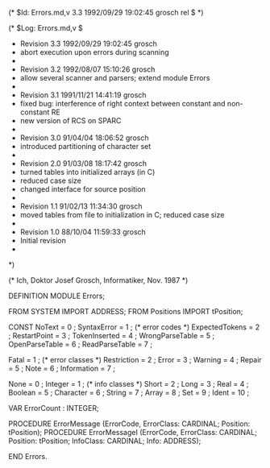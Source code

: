 (* $Id: Errors.md,v 3.3 1992/09/29 19:02:45 grosch rel $ *)

(* $Log: Errors.md,v $
 * Revision 3.3  1992/09/29  19:02:45  grosch
 * abort execution upon errors during scanning
 *
 * Revision 3.2  1992/08/07  15:10:26  grosch
 * allow several scanner and parsers; extend module Errors
 *
 * Revision 3.1  1991/11/21  14:41:19  grosch
 * fixed bug: interference of right context between constant and non-constant RE
 * new version of RCS on SPARC
 *
 * Revision 3.0  91/04/04  18:06:52  grosch
 * introduced partitioning of character set
 * 
 * Revision 2.0  91/03/08  18:17:42  grosch
 * turned tables into initialized arrays (in C)
 * reduced case size
 * changed interface for source position
 * 
 * Revision 1.1  91/02/13  11:34:30  grosch
 * moved tables from file to initialization in C; reduced case size
 * 
 * Revision 1.0  88/10/04  11:59:33  grosch
 * Initial revision
 * 
 *)

(* Ich, Doktor Josef Grosch, Informatiker, Nov. 1987 *)

DEFINITION MODULE Errors;

FROM SYSTEM	IMPORT ADDRESS;
FROM Positions	IMPORT tPosition;

CONST
   NoText		= 0	;
   SyntaxError		= 1	;	(* error codes		*)
   ExpectedTokens	= 2	;
   RestartPoint		= 3	;
   TokenInserted	= 4	;
   WrongParseTable	= 5	;
   OpenParseTable	= 6	;
   ReadParseTable	= 7	;

   Fatal		= 1	;	(* error classes	*)
   Restriction		= 2	;
   Error		= 3	;
   Warning		= 4	;
   Repair		= 5	;
   Note			= 6	;
   Information		= 7	;

   None			= 0	;
   Integer		= 1	;	(* info classes		*)
   Short		= 2	;
   Long			= 3	;
   Real			= 4	;
   Boolean		= 5	;
   Character		= 6	;
   String		= 7	;
   Array		= 8	;
   Set			= 9	;
   Ident		= 10	;
 
VAR ErrorCount	: INTEGER;

PROCEDURE ErrorMessage	(ErrorCode, ErrorClass: CARDINAL; Position: tPosition);
PROCEDURE ErrorMessageI (ErrorCode, ErrorClass: CARDINAL; Position: tPosition;
			 InfoClass: CARDINAL; Info: ADDRESS);

END Errors.
